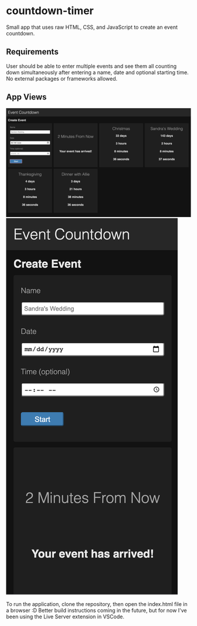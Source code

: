 # countdown-timer
Small app that uses raw HTML, CSS, and JavaScript to create an event countdown. 

## Requirements
User should be able to enter multiple events and see them all counting down simultaneously after entering a name, date and optional starting time. No external packages or frameworks allowed.

## App Views
![Web View](images/web-view.png)
![Mobile View](images/mobile-view.png)

To run the application, clone the repository, then open the index.html file in a browser :D Better build instructions coming in the future, but for now I've been using the Live Server extension in VSCode.
